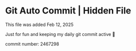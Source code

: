 # Git Auto Commit | Hidden File

This file was added Feb 12, 2025

Just for fun and keeping my daily git commit active 🤪

commit number: 2467298
